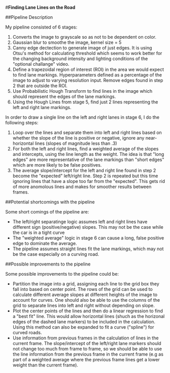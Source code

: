 #**Finding Lane Lines on the Road** 

##Pipeline Description

My pipeline consisted of 6 stages:
1. Converts the image to grayscale so as not to be dependent on color.
2. Gaussian blur to smoothe the image, kernel size = 5
3. Canny edge dectection to generate image of just edges. It is using Otsu's method for calculating threshold which seems to work better for the changing background intensity and lighting conditions of the "optional challange" video.
4. Define a trapezoidal region of interest (ROI) in the area we would expect to find lane markings.  Hyperparameters defined as a percentage of the image to adjust to varying resolution input. Remove edges found in step 2 that are outside the ROI.
5. Use Probabilistic Hough Transform to find lines in the image which should represent the edges of the lane markings.
6. Using the Hough Lines from stage 5, find just 2 lines representing the left and right lane markings.

In order to draw a single line on the left and right lanes in stage 6, I do the following steps:
1. Loop over the lines and separate them into left and right lines based on whether the slope of the line is positive or negative, ignore any near-horizontal lines (slopes of magnitude less than .3)
2. For both the left and right lines, find a weighted average of the slopes and intercepts, using the line length as the weight.  The idea is that "long edges" are more representative of the lane markings than "short edges" which are more likely to be false positives.
3. The average slope/intercept for the left and right line found in step 2 become the "expected" left/right line.  Step 2 is repeated but this time ignoring lines that have a slope too far from the "expected".  This gets rid of more anomolous lines and makes for smoother results between frames.


##Potential shortcomings with the pipeline

Some short comings of the pipeline are:
* The left/right separatinge logic assumes left and right lines have different sign (positive/negative) slopes. This may not be the case while the car is in a tight curve
* The "weighted average" logic in stage 6 can cause a long, false positive edge to dominate the average.
* The pipeline assumes straight lines fit the lane markings, which may not be the case especially on a curving road.

##Possible improvements to the pipeline

Some possible improvements to the pipeline could be:
* Partition the image into a grid, assigning each line to the grid box they fall into based on center point.  The rows of the grid can be used to calculate different average slopes at different heights of the image to account for curves.   One should also be able to use the columns of the grid to separate lines into left and right without depending on slope.
* Plot the center points of the lines and then do a linear regression to find a "best fit" line.  This would allow horizontal lines (shuch as the horizonal edges of the dashed lane markers) to be included in the calculation.   Using this method can also be expanded to fit a curve ("spline") for curved roads.
* Use information from previous frames in the calculation of lines in the current frame.   The slope/intercept of the left/right lane markers should not change too much from frame to frame, so we should be able to use the line information from the previous frame in the current frame (e.g as part of a weighted average where the previous frame lines get a lower weight than the current frame).

